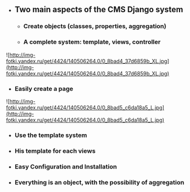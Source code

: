   * ## Two main aspects of the CMS Django system ##
    * ### Create objects (classes, properties, aggregation) ###
    * ### A complete system: template, views, controller ###

![http://img-fotki.yandex.ru/get/4424/140506264.0/0_8bad4_37d6859b_XL.jpg](http://img-fotki.yandex.ru/get/4424/140506264.0/0_8bad4_37d6859b_XL.jpg)

  * ### Easily create a page ###

![http://img-fotki.yandex.ru/get/4424/140506264.0/0_8bad5_c6da18a5_L.jpg](http://img-fotki.yandex.ru/get/4424/140506264.0/0_8bad5_c6da18a5_L.jpg)

  * ### Use the template system ###
  * ### His template for each views ###
  * ### Easy Configuration and Installation ###
  * ### Everything is an object, with the possibility of aggregation ###